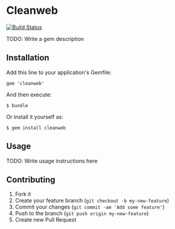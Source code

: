 # Cleanweb

[![Build Status](https://travis-ci.org/arrowcircle/cleanweb.png?branch=master)](https://travis-ci.org/arrowcircle/cleanweb)

TODO: Write a gem description

## Installation

Add this line to your application's Gemfile:

    gem 'cleanweb'

And then execute:

    $ bundle

Or install it yourself as:

    $ gem install cleanweb

## Usage

TODO: Write usage instructions here

## Contributing

1. Fork it
2. Create your feature branch (`git checkout -b my-new-feature`)
3. Commit your changes (`git commit -am 'Add some feature'`)
4. Push to the branch (`git push origin my-new-feature`)
5. Create new Pull Request
